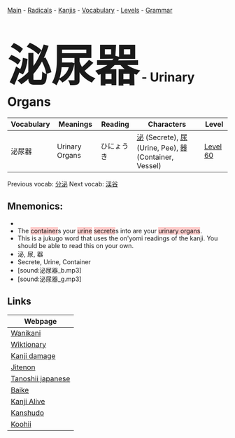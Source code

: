 <style> bigfont {font-size: 100px}</style>
[Main](../README.md) -
[Radicals](../radicals.md) -
[Kanjis](../kanjis.md) -
[Vocabulary](../vocabulary.md) -
[Levels](../levels.md) -
[Grammar](../grammar.md)
# <bigfont> 泌尿器</bigfont> - Urinary Organs 

| Vocabulary | Meanings | Reading | Characters | Level |
| --- | --- | --- | --- | --- |
| 泌尿器 | Urinary Organs | ひにょうき |  [泌](../kanjis/泌.md) (Secrete), [尿](../kanjis/尿.md) (Urine, Pee), [器](../kanjis/器.md) (Container, Vessel) | [Level 60](../levels/wk_level60.md) |

Previous vocab: [分泌](分泌.md) Next vocab: [渓谷](渓谷.md) 

## Mnemonics:

* 
* The <span style="background-color:#ffcccb"> container</span>s your <span style="background-color:#ffcccb"> urine</span> <span style="background-color:#ffcccb"> secrete</span>s into are your <span style="background-color:#ffcccb"> urinary organs</span>. 
* This is a jukugo word that uses the on'yomi readings of the kanji. You should be able to read this on your own.
* 泌, 尿, 器
* Secrete, Urine, Container
* [sound:泌尿器_b.mp3]
* [sound:泌尿器_g.mp3]


## Links 

| Webpage |
| --- |
| [Wanikani          ](https://www.wanikani.com/kanji/泌尿器) |
| [Wiktionary        ](https://en.wiktionary.org/wiki/泌尿器) |
| [Kanji damage      ](http://www.kanjidamage.com/kanji/search?utf8=✓&q=泌尿器) |
| [Jitenon           ](https://jitenon.com/kanji/泌尿器) |
| [Tanoshii japanese ](https://www.tanoshiijapanese.com/dictionary/kanji.cfm?k=泌尿器) |
| [Baike             ](https://baike.baidu.com/item/泌尿器) |
| [Kanji Alive       ](https://app.kanjialive.com/泌尿器) |
| [Kanshudo          ](https://www.kanshudo.com/searchmn?q=泌尿器) |
| [Koohii            ](https://kanji.koohii.com/study/kanji/泌尿器) |
